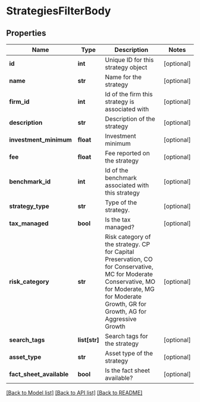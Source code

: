 # StrategiesFilterBody

## Properties
Name | Type | Description | Notes
------------ | ------------- | ------------- | -------------
**id** | **int** | Unique ID for this strategy object | [optional] 
**name** | **str** | Name for the strategy | [optional] 
**firm_id** | **int** | Id of the firm this strategy is associated with | [optional] 
**description** | **str** | Description of the strategy | [optional] 
**investment_minimum** | **float** | Investment minimum | [optional] 
**fee** | **float** | Fee reported on the strategy | [optional] 
**benchmark_id** | **int** | Id of the benchmark associated with this strategy | [optional] 
**strategy_type** | **str** | Type of the strategy. | [optional] 
**tax_managed** | **bool** | Is the tax managed? | [optional] 
**risk_category** | **str** | Risk category of the strategy. CP for Capital Preservation, CO for Conservative, MC for Moderate Conservative, MO for Moderate, MG for Moderate Growth, GR for Growth, AG for Aggressive Growth | [optional] 
**search_tags** | **list[str]** | Search tags for the strategy | [optional] 
**asset_type** | **str** | Asset type of the strategy | [optional] 
**fact_sheet_available** | **bool** | Is the fact sheet available? | [optional] 

[[Back to Model list]](../README.md#documentation-for-models) [[Back to API list]](../README.md#documentation-for-api-endpoints) [[Back to README]](../README.md)

